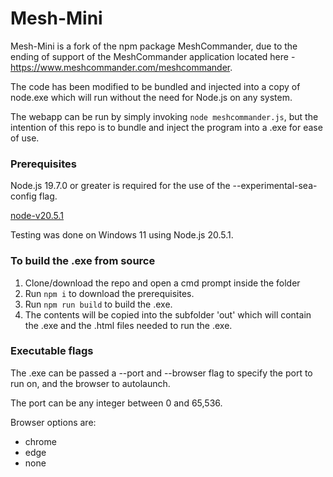 # Mesh-Mini

Mesh-Mini is a fork of the npm package MeshCommander, due to the ending of support of the MeshCommander application located here - https://www.meshcommander.com/meshcommander.

The code has been modified to be bundled and injected into a copy of node.exe which will run without the need for Node.js on any system.

The webapp can be run by simply invoking `node meshcommander.js`, but the intention of this repo is to bundle and inject the program into a .exe for ease of use.

### Prerequisites

Node.js 19.7.0 or greater is required for the use of the --experimental-sea-config flag.

[node-v20.5.1](https://nodejs.org/dist/v20.5.1/node-v20.5.1-x64.msi)

Testing was done on Windows 11 using Node.js 20.5.1.

### To build the .exe from source

1. Clone/download the repo and open a cmd prompt inside the folder
2. Run `npm i` to download the prerequisites.
3. Run `npm run build` to build the .exe.
4. The contents will be copied into the subfolder 'out' which will contain the .exe and the .html files needed to run the .exe.

### Executable flags

The .exe can be passed a --port and --browser flag to specify the port to run on, and the browser to autolaunch.

The port can be any integer between 0 and 65,536.

Browser options are:

- chrome
- edge
- none
